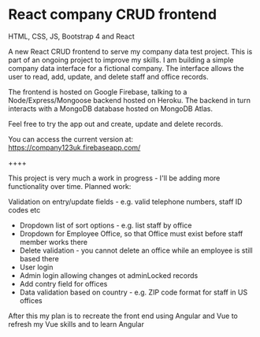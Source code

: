 # React company CRUD frontend
HTML, CSS, JS, Bootstrap 4 and React

A new React CRUD frontend to serve my company data test project. This is part of an ongoing project to improve my skills. I am building a simple company data interface for a fictional company. The interface allows the user to read, add, update, and delete staff and office records.

The frontend is hosted on Google Firebase, talking to a Node/Express/Mongoose backend hosted on Heroku. The backend in turn interacts with a MongoDB database hosted on MongoDB Atlas.

Feel free to try the app out and create, update and delete records.

You can access the current version at: https://company123uk.firebaseapp.com/

++++

This project is very much a work in progress - I'll be adding more functionality over time. Planned work:

Validation on entry/update fields - e.g. valid telephone numbers, staff ID codes etc

- Dropdown list of sort options - e.g. list staff by office
- Dropdown for Employee Office, so that Office must exist before staff member works there
- Delete validation - you cannot delete an office while an employee is still based there
- User login
- Admin login allowing changes ot adminLocked records
- Add contry field for offices
- Data validation based on country - e.g. ZIP code format for staff in US offices

After this my plan is to recreate the front end using Angular and Vue to refresh my Vue skills and to learn Angular

